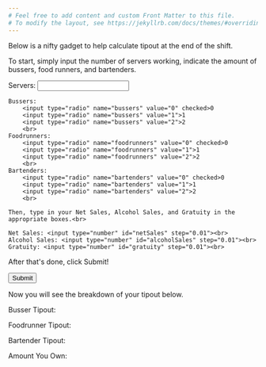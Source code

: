 ```yaml
---
# Feel free to add content and custom Front Matter to this file.
# To modify the layout, see https://jekyllrb.com/docs/themes/#overriding-theme-defaults
---
```


Below is a nifty gadget to help calculate tipout at the end of the shift.

To start, simply input the number of servers working, indicate the amount of bussers, food runners, and bartenders.

<div id="userInputs">
    Servers: <input type="number" id="servers" step="0.01"><br>

    Bussers: 
        <input type="radio" name="bussers" value="0" checked>0
        <input type="radio" name="bussers" value="1">1
        <input type="radio" name="bussers" value="2">2
        <br>
    Foodrunners: 
        <input type="radio" name="foodrunners" value="0" checked>0
        <input type="radio" name="foodrunners" value="1">1
        <input type="radio" name="foodrunners" value="2">2
        <br>
    Bartenders: 
        <input type="radio" name="bartenders" value="0" checked>0
        <input type="radio" name="bartenders" value="1">1
        <input type="radio" name="bartenders" value="2">2
        <br>

    Then, type in your Net Sales, Alcohol Sales, and Gratuity in the appropriate boxes.<br>

    Net Sales: <input type="number" id="netSales" step="0.01"><br>
    Alcohol Sales: <input type="number" id="alcoholSales" step="0.01"><br>
    Gratuity: <input type="number" id="gratuity" step="0.01"><br>
</div>
After that's done, click Submit! 

<button type="button" onclick="submitHandler(userInputs)">Submit</button>

Now you will see the breakdown of your tipout below.

<p id="busserTipout">Busser Tipout:</p>
<p id="foodrunnerTipout">Foodrunner Tipout:</p>
<p id="bartenderTipout">Bartender Tipout:</p>
<p id="amountYouOwn">Amount You Own:</p>

<script src="{{ base.url | prepend: site.url }}/tipout.js"></script>


